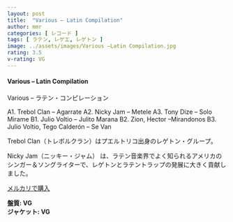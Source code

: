 ```yaml
---
layout: post
title:  "Various – Latin Compilation"
author: mmr
categories: [ レコード ]
tags: [ ラテン, レゲエ, レゲトン ]
image: ../assets/images/Various –Latin Compilation.jpg
rating: 3.5
v-rating: VG
---
```


#### Various – Latin Compilation

Various – ラテン・コンピレーション

A1. Trebol Clan – Agarrate
A2. Nicky Jam – Metele
A3. Tony Dize – Solo Mirame
B1. Julio Voltio – Julito Marana
B2. Zion, Hector –Mirandonos
B3. Julio Voltio, Tego Calderón – Se Van

Trebol Clan（トレボルクラン）はプエルトリコ出身のレゲトン・グループ。

Nicky Jam（ニッキー・ジャム） は、ラテン音楽界でよく知られるアメリカのシンガー＆ソングライターで、レゲトンとラテントラップの発展に大きく貢献しました。


[メルカリで購入](https://jp.mercari.com/item/m58940347986?afid=6142608987)

<div class="mt-4 mb-4 d-flex align-items-center">
<strong class="mr-1">盤質: VG</strong>
</div>
<div class="mt-4 mb-4 d-flex align-items-center">
<strong class="mr-1">ジャケット: VG</strong>
</div>
